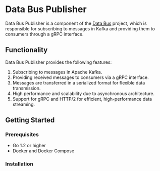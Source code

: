 # Data Bus Publisher

Data Bus Publisher is a component of the [Data Bus](https://github.com/MihasBel/data-bus) project, which is responsible
for subscribing to messages in Kafka and providing them to consumers through a gRPC interface.

## Functionality

Data Bus Publisher provides the following features:

1. Subscribing to messages in Apache Kafka.
2. Providing received messages to consumers via a gRPC interface.
3. Messages are transferred in a serialized format for flexible data transmission.
4. High performance and scalability due to asynchronous architecture.
5. Support for gRPC and HTTP/2 for efficient, high-performance data streaming.

## Getting Started

### Prerequisites

- Go 1.2 or higher
- Docker and Docker Compose

### Installation